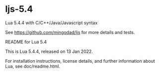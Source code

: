 # ljs-5.4
Lua 5.4.4 with C/C++/Java/Javascript syntax

See https://github.com/mingodad/ljs for more details and tests.

README for Lua 5.4

This is Lua 5.4.4, released on 13 Jan 2022.

For installation instructions, license details, and
further information about Lua, see doc/readme.html.
